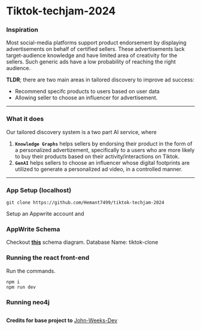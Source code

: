 # Tiktok-techjam-2024

### Inspiration
Most social-media platforms support product endorsement by displaying advertisements on behalf of certified sellers. These advertisements lack target-audience knowledge and have limited area of creativity for the sellers. Such generic ads have a low probability of reaching the right audience.

**TLDR**; there are two main areas in tailored discovery to improve ad success:

- Recommend specifc products to users based on user data
- Allowing seller to choose an influencer for advertisement.
***
### What it does
Our tailored discovery system is a two part AI service, where 
1. **`Knowledge Graphs`** helps sellers by endorsing their product in the form of a personalized advertizement, specifically to a users who are more likely to buy their products based on their activity/interactions on Tiktok.
2. **`GenAI`** helps sellers to choose an influencer whose digital footprints are utilized to generate a personalized ad video, in a controlled manner.
***

### App Setup (localhost)

```
git clone https://github.com/Hemant7499/tiktok-techjam-2024
```

Setup an Appwrite account and 

### AppWrite Schema
Checkout **[this](Appwrite_Schema.pdf)** schema diagram.
Database Name: tiktok-clone

### Running the react front-end
Run the commands.
    
```
npm i
npm run dev
```

### Running neo4j 

```
```


**Credits for base project to** [John-Weeks-Dev](https://github.com/John-Weeks-Dev/tiktok-clone-nextjs)

